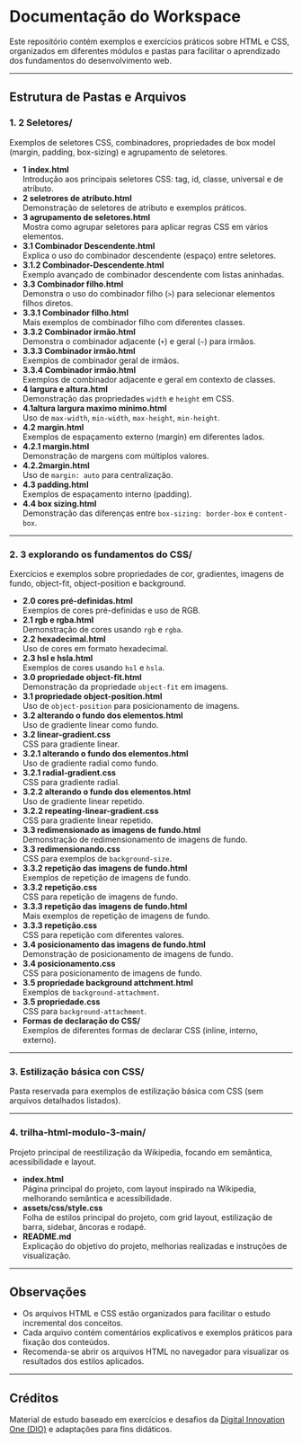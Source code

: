 # Documentação do Workspace

Este repositório contém exemplos e exercícios práticos sobre HTML e CSS, organizados em diferentes módulos e pastas para facilitar o aprendizado dos fundamentos do desenvolvimento web.

---

## Estrutura de Pastas e Arquivos

### 1. **2 Seletores/**
Exemplos de seletores CSS, combinadores, propriedades de box model (margin, padding, box-sizing) e agrupamento de seletores.

- **1 index.html**  
  Introdução aos principais seletores CSS: tag, id, classe, universal e de atributo.
- **2 seletrores de atributo.html**  
  Demonstração de seletores de atributo e exemplos práticos.
- **3 agrupamento de seletores.html**  
  Mostra como agrupar seletores para aplicar regras CSS em vários elementos.
- **3.1 Combinador Descendente.html**  
  Explica o uso do combinador descendente (espaço) entre seletores.
- **3.1.2 Combinador-Descendente.html**  
  Exemplo avançado de combinador descendente com listas aninhadas.
- **3.3 Combinador filho.html**  
  Demonstra o uso do combinador filho (`>`) para selecionar elementos filhos diretos.
- **3.3.1 Combinador filho.html**  
  Mais exemplos de combinador filho com diferentes classes.
- **3.3.2 Combinador irmão.html**  
  Demonstra o combinador adjacente (`+`) e geral (`~`) para irmãos.
- **3.3.3 Combinador irmão.html**  
  Exemplos de combinador geral de irmãos.
- **3.3.4 Combinador irmão.html**  
  Exemplos de combinador adjacente e geral em contexto de classes.
- **4 largura e altura.html**  
  Demonstração das propriedades `width` e `height` em CSS.
- **4.1altura largura maximo minimo.html**  
  Uso de `max-width`, `min-width`, `max-height`, `min-height`.
- **4.2 margin.html**  
  Exemplos de espaçamento externo (margin) em diferentes lados.
- **4.2.1 margin.html**  
  Demonstração de margens com múltiplos valores.
- **4.2.2margin.html**  
  Uso de `margin: auto` para centralização.
- **4.3 padding.html**  
  Exemplos de espaçamento interno (padding).
- **4.4 box sizing.html**  
  Demonstração das diferenças entre `box-sizing: border-box` e `content-box`.

---

### 2. **3 explorando os fundamentos do CSS/**
Exercícios e exemplos sobre propriedades de cor, gradientes, imagens de fundo, object-fit, object-position e background.

- **2.0 cores pré-definidas.html**  
  Exemplos de cores pré-definidas e uso de RGB.
- **2.1 rgb e rgba.html**  
  Demonstração de cores usando `rgb` e `rgba`.
- **2.2 hexadecimal.html**  
  Uso de cores em formato hexadecimal.
- **2.3 hsl e hsla.html**  
  Exemplos de cores usando `hsl` e `hsla`.
- **3.0 propriedade object-fit.html**  
  Demonstração da propriedade `object-fit` em imagens.
- **3.1 propriedade object-position.html**  
  Uso de `object-position` para posicionamento de imagens.
- **3.2 alterando o fundo dos elementos.html**  
  Uso de gradiente linear como fundo.
- **3.2 linear-gradient.css**  
  CSS para gradiente linear.
- **3.2.1 alterando o fundo dos elementos.html**  
  Uso de gradiente radial como fundo.
- **3.2.1 radial-gradient.css**  
  CSS para gradiente radial.
- **3.2.2 alterando o fundo dos elementos.html**  
  Uso de gradiente linear repetido.
- **3.2.2 repeating-linear-gradient.css**  
  CSS para gradiente linear repetido.
- **3.3 redimensionado as imagens de fundo.html**  
  Demonstração de redimensionamento de imagens de fundo.
- **3.3 redimensionando.css**  
  CSS para exemplos de `background-size`.
- **3.3.2 repetição das imagens de fundo.html**  
  Exemplos de repetição de imagens de fundo.
- **3.3.2 repetição.css**  
  CSS para repetição de imagens de fundo.
- **3.3.3 repetição das imagens de fundo.html**  
  Mais exemplos de repetição de imagens de fundo.
- **3.3.3 repetição.css**  
  CSS para repetição com diferentes valores.
- **3.4 posicionamento das imagens de fundo.html**  
  Demonstração de posicionamento de imagens de fundo.
- **3.4 posicionamento.css**  
  CSS para posicionamento de imagens de fundo.
- **3.5 propriedade background attchment.html**  
  Exemplos de `background-attachment`.
- **3.5 propriedade.css**  
  CSS para `background-attachment`.
- **Formas de  declaração do CSS/**  
  Exemplos de diferentes formas de declarar CSS (inline, interno, externo).

---

### 3. **Estilização básica con CSS/**
Pasta reservada para exemplos de estilização básica com CSS (sem arquivos detalhados listados).

---

### 4. **trilha-html-modulo-3-main/**
Projeto principal de reestilização da Wikipedia, focando em semântica, acessibilidade e layout.

- **index.html**  
  Página principal do projeto, com layout inspirado na Wikipedia, melhorando semântica e acessibilidade.
- **assets/css/style.css**  
  Folha de estilos principal do projeto, com grid layout, estilização de barra, sidebar, âncoras e rodapé.
- **README.md**  
  Explicação do objetivo do projeto, melhorias realizadas e instruções de visualização.

---

## Observações

- Os arquivos HTML e CSS estão organizados para facilitar o estudo incremental dos conceitos.
- Cada arquivo contém comentários explicativos e exemplos práticos para fixação dos conteúdos.
- Recomenda-se abrir os arquivos HTML no navegador para visualizar os resultados dos estilos aplicados.

---

## Créditos

Material de estudo baseado em exercícios e desafios da [Digital Innovation One (DIO)](https://www.dio.me/) e adaptações para fins didáticos.
